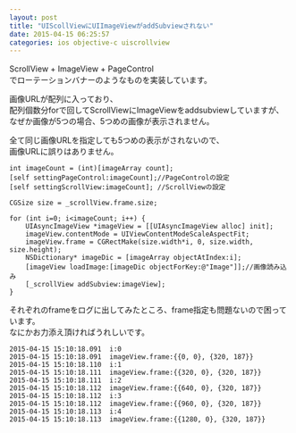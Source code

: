 ```yaml
---
layout: post
title: "UIScollViewにUIImageViewがaddSubviewされない"
date: 2015-04-15 06:25:57
categories: ios objective-c uiscrollview
---
```

<p>ScrollView + ImageView + PageControl　<br>
でローテーションバナーのようなものを実装しています。</p>

<p>画像URLが配列に入っており、<br>
配列個数分forで回してScrollViewにImageViewをaddsubviewしていますが、<br>
なぜか画像が5つの場合、5つめの画像が表示されません。</p>

<p>全て同じ画像URLを指定しても5つめの表示がされないので、<br>
画像URLに誤りはありません。</p>

<pre><code>int imageCount = (int)[imageArray count];
[self settingPageControl:imageCount];//PageControlの設定
[self settingScrollView:imageCount]; //ScrollViewの設定

CGSize size = _scrollView.frame.size;

for (int i=0; i&lt;imageCount; i++) {
    UIAsyncImageView *imageView = [[UIAsyncImageView alloc] init];
    imageView.contentMode = UIViewContentModeScaleAspectFit;
    imageView.frame = CGRectMake(size.width*i, 0, size.width, size.height);
    NSDictionary* imageDic = [imageArray objectAtIndex:i];
    [imageView loadImage:[imageDic objectForKey:@"Image"]];//画像読み込み
    [_scrollView addSubview:imageView];
}
</code></pre>

<p>それぞれのframeをログに出してみたところ、frame指定も問題ないので困っています。<br>
なにかお力添え頂ければうれしいです。</p>

<pre><code>2015-04-15 15:10:18.091  i:0
2015-04-15 15:10:18.091  imageView.frame:{{0, 0}, {320, 187}}
2015-04-15 15:10:18.110  i:1
2015-04-15 15:10:18.111  imageView.frame:{{320, 0}, {320, 187}}
2015-04-15 15:10:18.111  i:2
2015-04-15 15:10:18.112  imageView.frame:{{640, 0}, {320, 187}}
2015-04-15 15:10:18.112  i:3
2015-04-15 15:10:18.112  imageView.frame:{{960, 0}, {320, 187}}
2015-04-15 15:10:18.113  i:4
2015-04-15 15:10:18.113  imageView.frame:{{1280, 0}, {320, 187}}
</code></pre>
